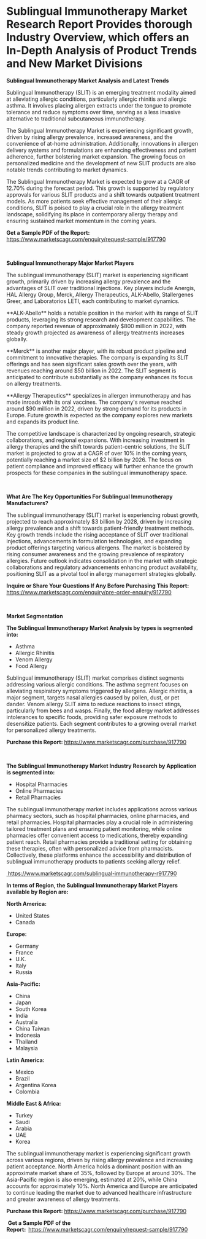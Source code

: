 <p><h1>Sublingual Immunotherapy Market Research Report Provides thorough Industry Overview, which offers an In-Depth Analysis of Product Trends and New Market Divisions</h1></p><p><strong>Sublingual Immunotherapy Market Analysis and Latest Trends</strong></p>
<p><p>Sublingual Immunotherapy (SLIT) is an emerging treatment modality aimed at alleviating allergic conditions, particularly allergic rhinitis and allergic asthma. It involves placing allergen extracts under the tongue to promote tolerance and reduce symptoms over time, serving as a less invasive alternative to traditional subcutaneous immunotherapy.</p><p>The Sublingual Immunotherapy Market is experiencing significant growth, driven by rising allergy prevalence, increased awareness, and the convenience of at-home administration. Additionally, innovations in allergen delivery systems and formulations are enhancing effectiveness and patient adherence, further bolstering market expansion. The growing focus on personalized medicine and the development of new SLIT products are also notable trends contributing to market dynamics.</p><p>The Sublingual Immunotherapy Market is expected to grow at a CAGR of 12.70% during the forecast period. This growth is supported by regulatory approvals for various SLIT products and a shift towards outpatient treatment models. As more patients seek effective management of their allergic conditions, SLIT is poised to play a crucial role in the allergy treatment landscape, solidifying its place in contemporary allergy therapy and ensuring sustained market momentum in the coming years.</p></p>
<p><strong>Get a Sample PDF of the Report:&nbsp;</strong> <a href="https://www.marketscagr.com/enquiry/request-sample/917790?utm_campaign=3576&utm_medium=2&utm_source=Github&utm_content=ia&utm_term=16042025&utm_id=sublingual-immunotherapy">https://www.marketscagr.com/enquiry/request-sample/917790</a></p>
<p>&nbsp;</p>
<p><strong>Sublingual Immunotherapy Major Market Players</strong></p>
<p><p>The sublingual immunotherapy (SLIT) market is experiencing significant growth, primarily driven by increasing allergy prevalence and the advantages of SLIT over traditional injections. Key players include Anergis, HAL Allergy Group, Merck, Allergy Therapeutics, ALK-Abello, Stallergenes Greer, and Laboratorios LETI, each contributing to market dynamics.</p><p>**ALK-Abello** holds a notable position in the market with its range of SLIT products, leveraging its strong research and development capabilities. The company reported revenue of approximately $800 million in 2022, with steady growth projected as awareness of allergy treatments increases globally.</p><p>**Merck** is another major player, with its robust product pipeline and commitment to innovative therapies. The company is expanding its SLIT offerings and has seen significant sales growth over the years, with revenues reaching around $50 billion in 2022. The SLIT segment is anticipated to contribute substantially as the company enhances its focus on allergy treatments.</p><p>**Allergy Therapeutics** specializes in allergen immunotherapy and has made inroads with its oral vaccines. The company's revenue reached around $90 million in 2022, driven by strong demand for its products in Europe. Future growth is expected as the company explores new markets and expands its product line.</p><p>The competitive landscape is characterized by ongoing research, strategic collaborations, and regional expansions. With increasing investment in allergy therapies and the shift towards patient-centric solutions, the SLIT market is projected to grow at a CAGR of over 10% in the coming years, potentially reaching a market size of $2 billion by 2026. The focus on patient compliance and improved efficacy will further enhance the growth prospects for these companies in the sublingual immunotherapy space.</p></p>
<p>&nbsp;</p>
<p><strong>What Are The Key Opportunities For Sublingual Immunotherapy Manufacturers?</strong></p>
<p><p>The sublingual immunotherapy (SLIT) market is experiencing robust growth, projected to reach approximately $3 billion by 2028, driven by increasing allergy prevalence and a shift towards patient-friendly treatment methods. Key growth trends include the rising acceptance of SLIT over traditional injections, advancements in formulation technologies, and expanding product offerings targeting various allergens. The market is bolstered by rising consumer awareness and the growing prevalence of respiratory allergies. Future outlook indicates consolidation in the market with strategic collaborations and regulatory advancements enhancing product availability, positioning SLIT as a pivotal tool in allergy management strategies globally.</p></p>
<p><strong>Inquire or Share Your Questions If Any Before Purchasing This Report:</strong> <a href="https://www.marketscagr.com/enquiry/pre-order-enquiry/917790?utm_campaign=3576&utm_medium=2&utm_source=Github&utm_content=ia&utm_term=16042025&utm_id=sublingual-immunotherapy">https://www.marketscagr.com/enquiry/pre-order-enquiry/917790</a></p>
<p>&nbsp;</p>
<p><strong>Market Segmentation</strong></p>
<p><strong>The Sublingual Immunotherapy Market Analysis by types is segmented into:</strong></p>
<p><ul><li>Asthma</li><li>Allergic Rhinitis</li><li>Venom Allergy</li><li>Food Allergy</li></ul></p>
<p><p>Sublingual immunotherapy (SLIT) market comprises distinct segments addressing various allergic conditions. The asthma segment focuses on alleviating respiratory symptoms triggered by allergens. Allergic rhinitis, a major segment, targets nasal allergies caused by pollen, dust, or pet dander. Venom allergy SLIT aims to reduce reactions to insect stings, particularly from bees and wasps. Finally, the food allergy market addresses intolerances to specific foods, providing safer exposure methods to desensitize patients. Each segment contributes to a growing overall market for personalized allergy treatments.</p></p>
<p><strong>Purchase this Report:&nbsp;</strong><a href="https://www.marketscagr.com/purchase/917790?utm_campaign=3576&utm_medium=2&utm_source=Github&utm_content=ia&utm_term=16042025&utm_id=sublingual-immunotherapy">https://www.marketscagr.com/purchase/917790</a></p>
<p>&nbsp;</p>
<p><strong>The Sublingual Immunotherapy Market Industry Research by Application is segmented into:</strong></p>
<p><ul><li>Hospital Pharmacies</li><li>Online Pharmacies</li><li>Retail Pharmacies</li></ul></p>
<p><p>The sublingual immunotherapy market includes applications across various pharmacy sectors, such as hospital pharmacies, online pharmacies, and retail pharmacies. Hospital pharmacies play a crucial role in administering tailored treatment plans and ensuring patient monitoring, while online pharmacies offer convenient access to medications, thereby expanding patient reach. Retail pharmacies provide a traditional setting for obtaining these therapies, often with personalized advice from pharmacists. Collectively, these platforms enhance the accessibility and distribution of sublingual immunotherapy products to patients seeking allergy relief.</p></p>
<p><a href="https://www.marketscagr.com/sublingual-immunotherapy-r917790?utm_campaign=3576&utm_medium=2&utm_source=Github&utm_content=ia&utm_term=16042025&utm_id=sublingual-immunotherapy">&nbsp;https://www.marketscagr.com/sublingual-immunotherapy-r917790</a></p>
<p><strong>In terms of Region, the Sublingual Immunotherapy Market Players available by Region are:</strong></p>
<p>
    <p> <strong> North America: </strong>
        <ul>
            <li>United States</li>
            <li>Canada</li>
        </ul>
        </p> 
    <p> <strong> Europe: </strong>
        <ul>
            <li>Germany</li>
            <li>France</li>
            <li>U.K.</li>
            <li>Italy</li>
            <li>Russia</li>
        </ul>
        </p> 
    <p> <strong> Asia-Pacific: </strong>
        <ul>
            <li>China</li>
            <li>Japan</li>
            <li>South Korea</li>
            <li>India</li>
            <li>Australia</li>
            <li>China Taiwan</li>
            <li>Indonesia</li>
            <li>Thailand</li>
            <li>Malaysia</li>
        </ul>
        </p> 
    <p> <strong> Latin America: </strong>
        <ul>
            <li>Mexico</li>
            <li>Brazil</li>
            <li>Argentina Korea</li>
            <li>Colombia</li>
        </ul>
        </p> 
    <p> <strong> Middle East & Africa: </strong>
        <ul>
            <li>Turkey</li>
            <li>Saudi</li>
            <li>Arabia</li>
            <li>UAE</li>
            <li>Korea</li>
        </ul>
    </p>
    </p>
<p><p>The sublingual immunotherapy market is experiencing significant growth across various regions, driven by rising allergy prevalence and increasing patient acceptance. North America holds a dominant position with an approximate market share of 35%, followed by Europe at around 30%. The Asia-Pacific region is also emerging, estimated at 20%, while China accounts for approximately 10%. North America and Europe are anticipated to continue leading the market due to advanced healthcare infrastructure and greater awareness of allergy treatments.</p></p>
<p><strong>Purchase this Report: </strong><a href="https://www.marketscagr.com/purchase/917790?utm_campaign=3576&utm_medium=2&utm_source=Github&utm_content=ia&utm_term=16042025&utm_id=sublingual-immunotherapy">https://www.marketscagr.com/purchase/917790</a></p>
<p>&nbsp;<strong>Get a Sample PDF of the Report:&nbsp;&nbsp;</strong><a href="https://www.marketscagr.com/enquiry/request-sample/917790?utm_campaign=3576&utm_medium=2&utm_source=Github&utm_content=ia&utm_term=16042025&utm_id=sublingual-immunotherapy">https://www.marketscagr.com/enquiry/request-sample/917790</a></p>
<p><strong></strong></p>
<p><p></p><p></p><p></p></p>